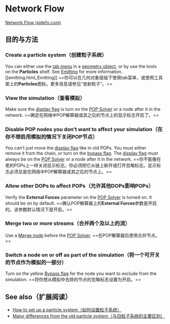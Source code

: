 # Network Flow

[Network Flow (sidefx.com)](https://www.sidefx.com/docs/houdini/dopparticles/network_flow.html)

## 目的与方法
### Create a particle system（创建粒子系统）
You can either use the [tab menu](https://www.sidefx.com/docs/houdini/basics/tabmenu.html) in a [geometry object](https://www.sidefx.com/docs/houdini/nodes/obj/geo.html "Container for the geometry operators (SOPs) that define a modeled
    object."), or by use the tools on the **Particles** shelf. See [Emitting](https://www.sidefx.com/docs/houdini/dopparticles/emitting.html) for more information.
[[emitting.html_Emitting]]
==你可以在几何对象层级下使用tab菜单，或使用工具架上的**Particles**图标。更多信息请参见“发射粒子”。==


### View the simulation（查看模拟）
Make sure the [display flag](https://www.sidefx.com/docs/houdini/nodes/dop/index.html "Dynamics nodes set up the conditions and rules for dynamics simulations.") is turn on the [POP Solver](https://www.sidefx.com/docs/houdini/nodes/dop/popsolver.html "A POP solver updates particles according to their velocities and forces.") or a node after it in the network.
==确定在网络中POP解算器或其之后的节点上的显示标志开启了。==

### Disable POP nodes you don’t want to affect your simulation（在你不想启用模拟的情况下关闭POP节点）
You can’t just move the [display flag](https://www.sidefx.com/docs/houdini/nodes/dop/index.html "Dynamics nodes set up the conditions and rules for dynamics simulations.") like in old POPs. You must either remove it from the chain, or turn on the [bypass flag](https://www.sidefx.com/docs/houdini/nodes/dop/index.html "Dynamics nodes set up the conditions and rules for dynamics simulations."). The [display flag](https://www.sidefx.com/docs/houdini/nodes/dop/index.html "Dynamics nodes set up the conditions and rules for dynamics simulations.") must always be on the [POP Solver](https://www.sidefx.com/docs/houdini/nodes/dop/popsolver.html "A POP solver updates particles according to their velocities and forces.") or a node after it in the network.
==你不能像在老的POPs上一样关闭显示标志。你必须把它从链上断开或打开忽略标志。显示标志必须总是在网络中POP解算器或其之后的节点上。==

### Allow other DOPs to affect POPs（允许其他DOPs影响POPs）
Verify the **External Forces** parameter on the [POP Solver](https://www.sidefx.com/docs/houdini/nodes/dop/popsolver.html "A POP solver updates particles according to their velocities and forces.") is turned on. It should be on by default.
==确认POP解算器上的**External Forces**参数是开启的。该参数默认情况下是开启。==

### Merge two or more streams（合并两个及以上的流）
Use a [Merge node](https://www.sidefx.com/docs/houdini/nodes/dop/merge.html " Merges multiple streams of objects or data into a single stream.") before the [POP Solver](https://www.sidefx.com/docs/houdini/nodes/dop/popsolver.html "A POP solver updates particles according to their velocities and forces.").
==在POP解算器后使用合并节点。==

### Switch a node on or off as part of the simulation（将一个可开关的节点作为模拟的一部分）
Turn on the yellow [Bypass flag](https://www.sidefx.com/docs/houdini/nodes/dop/index.html "Dynamics nodes set up the conditions and rules for dynamics simulations.") for the node you want to exclude from the simulation.
==将你想从模拟中去除的节点的忽略标志设置为开启。==

## See also（扩展阅读）
- [How to set up a particle system（如何设置粒子系统）](https://www.sidefx.com/docs/houdini/dopparticles/emitting.html)
- [Major differences from the old particle system（与旧粒子系统的主要区别）](https://www.sidefx.com/docs/houdini/dopparticles/differences.html)